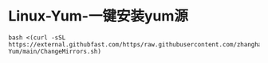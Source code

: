 # Linux-Yum-一键安装yum源
```shell
bash <(curl -sSL https://external.githubfast.com/https/raw.githubusercontent.com/zhanghao123321/Linux-Yum/main/ChangeMirrors.sh)
```
